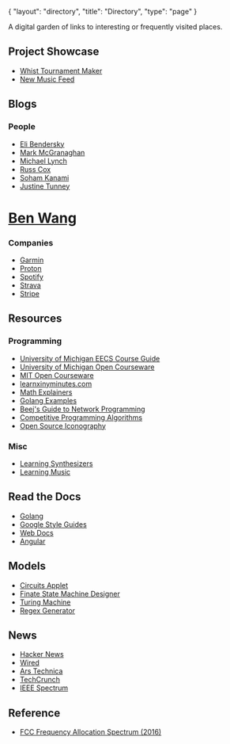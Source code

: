 {
   "layout": "directory",
   "title": "Directory",
   "type": "page"
}

A digital garden of links to interesting or frequently visited places.

## Project Showcase
* [Whist Tournament Maker](https://ross.grattafiori.dev/wtm)
* [New Music Feed](https://wubzduh.grattafiori.dev)

## Blogs

### People

* [Eli Bendersky](https://eli.thegreenplace.net/)
* [Mark McGranaghan](https://markmcgranaghan.com/)
* [Michael Lynch](https://mtlynch.io)
* [Russ Cox](https://research.swtch.com/)
* [Soham Kanami](https://www.sohamkamani.com/archive/)
* [Justine Tunney](https://justine.lol/)
# [Ben Wang](https://benwang.dev/)

### Companies

* [Garmin](https://www.garmin.com/en-US/blog/)
* [Proton](https://proton.me/blog/)
* [Spotify](https://engineering.atspotify.com/)
* [Strava](https://medium.com/strava-engineering)
* [Stripe](https://stripe.com/blog/engineering)

## Resources

### Programming

* [University of Michigan EECS Course Guide](https://bulletin.engin.umich.edu/courses/eecs/)
* [University of Michigan Open Courseware](https://open.umich.edu/)
* [MIT Open Courseware](https://ocw.mit.edu)
* [learnxinyminutes.com](Https://learnxinyminutes.com/)
* [Math Explainers](https://betterexplained.com/archives/)
* [Golang Examples](https://gobyexample.com)
* [Beej's Guide to Network Programming](https://beej.us/guide/bgnet/html/split/)
* [Competitive Programming Algorithms](https://cp-algorithms.com/)
* [Open Source Iconography](https://pictogrammers.com/)

### Misc
* [Learning Synthesizers](https://learningsynths.ableton.com/)
* [Learning Music](https://learningmusic.ableton.com/)

## Read the Docs

* [Golang](https://go.dev/doc/)
* [Google Style Guides](https://google.github.io/styleguide/)
* [Web Docs](https://developer.mozilla.org/en-US/)
* [Angular](https://angular.dev/)

## Models

* [Circuits Applet](https://www.falstad.com/circuit/)
* [Finate State Machine Designer](https://madebyevan.com/fsm/)
* [Turing Machine](https://turingmachine.io/)
* [Regex Generator](https://regexr.com/)

## News
* [Hacker News](https://news.ycombinator.com/)
* [Wired](https://wired.com)
* [Ars Technica](https://arstechnica.com)
* [TechCrunch](https://techcrunch.com)
* [IEEE Spectrum](https://spectrum.ieee.org/)

## Reference
* [FCC Frequency Allocation Spectrum (2016)](https://www.ntia.doc.gov/files/ntia/publications/january_2016_spectrum_wall_chart.pdf)
